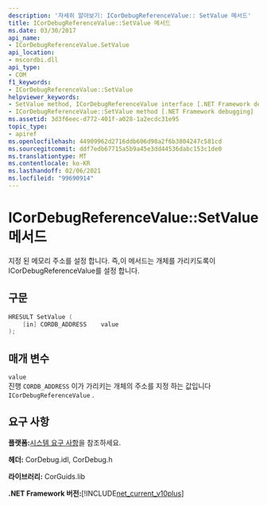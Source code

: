 ```yaml
---
description: '자세히 알아보기: ICorDebugReferenceValue:: SetValue 메서드'
title: ICorDebugReferenceValue::SetValue 메서드
ms.date: 03/30/2017
api_name:
- ICorDebugReferenceValue.SetValue
api_location:
- mscordbi.dll
api_type:
- COM
f1_keywords:
- ICorDebugReferenceValue::SetValue
helpviewer_keywords:
- SetValue method, ICorDebugReferenceValue interface [.NET Framework debugging]
- ICorDebugReferenceValue::SetValue method [.NET Framework debugging]
ms.assetid: 3d3f6eec-d772-401f-a028-1a2ecdc31e95
topic_type:
- apiref
ms.openlocfilehash: 44909962d2716ddb606d98a2f6b3804247c581cd
ms.sourcegitcommit: ddf7edb67715a5b9a45e3dd44536dabc153c1de0
ms.translationtype: MT
ms.contentlocale: ko-KR
ms.lasthandoff: 02/06/2021
ms.locfileid: "99690914"
---
```

# <a name="icordebugreferencevaluesetvalue-method"></a>ICorDebugReferenceValue::SetValue 메서드

지정 된 메모리 주소를 설정 합니다. 즉,이 메서드는 개체를 가리키도록이 ICorDebugReferenceValue를 설정 합니다.  
  
## <a name="syntax"></a>구문  
  
```cpp  
HRESULT SetValue (  
    [in] CORDB_ADDRESS    value  
);  
```  
  
## <a name="parameters"></a>매개 변수  

 `value`  
 진행 `CORDB_ADDRESS` 이가 가리키는 개체의 주소를 지정 하는 값입니다 `ICorDebugReferenceValue` .  
  
## <a name="requirements"></a>요구 사항  

 **플랫폼:**[시스템 요구 사항](../../get-started/system-requirements.md)을 참조하세요.  
  
 **헤더:** CorDebug.idl, CorDebug.h  
  
 **라이브러리:** CorGuids.lib  
  
 **.NET Framework 버전:**[!INCLUDE[net_current_v10plus](../../../../includes/net-current-v10plus-md.md)]
